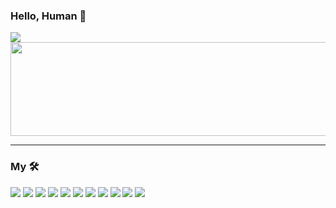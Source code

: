 ### Hello, Human 👋

<img src="https://coursework.vschool.io/content/images/size/w2000/2017/12/Image-result-for-node-modules-photo-banner.png">

<img src="https://www.pikpng.com/pngl/b/481-4815989_oracle-netsuite-logo-clipart.png" width="700" height="150">
<hr/>

### My 🛠️

[![](https://img.shields.io/badge/Oracle-NetSuite-critical?logo=oracle)](https://www.oracle.com/index.html)
[![](https://img.shields.io/badge/Editor-VSCode-blue?logo=visualstudiocode)](https://code.visualstudio.com/)
[![](https://img.shields.io/badge/Code-Node-blue?logo=nodedotjs)](https://nodejs.org/)
[![](https://img.shields.io/badge/Tools-npm-critical?logo=npm)](https://www.npmjs.com/)
[![](https://img.shields.io/badge/Code-Javascript-blue?logo=javascript)](https://www.javascript.com/)
[![](https://img.shields.io/badge/DB-Mongo-success?logo=mongodb)](https://www.mongodb.com/)
[![](https://img.shields.io/badge/Server-Express-blue?logo=express)](https://expressjs.com/)
[![](https://img.shields.io/badge/Cloud-Heroku-blueviolet?logo=heroku)](https://www.heroku.com/)
[![](https://img.shields.io/badge/Cloud-DigitalOcean-blue?logo=digitalocean)](https://www.digitalocean.com/)
[![](https://img.shields.io/badge/Code-HTML-blue?logo=html5)](https://developer.mozilla.org/en-US/docs/Web/HTML)
[![](https://img.shields.io/badge/Code-CSS-blue?logo=css3)](https://developer.mozilla.org/en-US/docs/Web/CSS)
